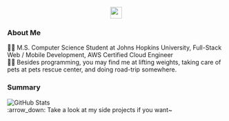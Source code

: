 <p align="center">
  <img src="https://user-images.githubusercontent.com/5679180/79618120-0daffb80-80be-11ea-819e-d2b0fa904d07.gif" width="27px">
  <br>
  
### About Me

<!-- :mortar_board: I'm a final-year engineering student at VESIT (University of Mumbai) <br> -->
:superhero_man: M.S. Computer Science Student at Johns Hopkins University, Full-Stack Web / Mobile Development, AWS Certified Cloud Engineer<br>
:supervillain_man: Besides programming, you may find me at lifting weights, taking care of pets at pets rescue center, and doing road-trip somewhere.<br>

### Summary
<!-- <img align="right" src="assets/work.svg" height="350" /> -->
<img src="https://github-readme-stats.vercel.app/api?username=ricardochaseco&show_icons=true&theme=chartreuse-dark" alt="GitHub Stats" align="center" />

  <br>
:arrow_down: Take a look at my side projects if you want~ 
